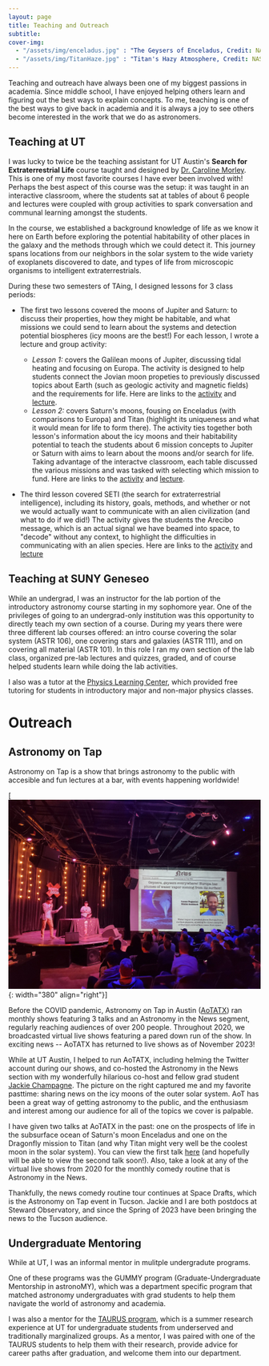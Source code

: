 ```yaml
---
layout: page
title: Teaching and Outreach
subtitle:
cover-img:
  - "/assets/img/enceladus.jpg" : "The Geysers of Enceladus, Credit: NASA/JPL-Caltech/SSI"
  - "/assets/img/TitanHaze.jpg" : "Titan's Hazy Atmosphere, Credit: NASA/JPL-Caltech/SSI"
---
```


Teaching and outreach have always been one of my biggest passions in academia. Since middle school, I have enjoyed helping others learn and figuring out the best ways to explain concepts. To me, teaching is one of the best ways to give back in academia and it is always a joy to see others become interested in the work that we do as astronomers.

## Teaching at UT

I was lucky to twice be the teaching assistant for UT Austin's **Search for Extraterrestrial Life** course taught and designed by [Dr. Caroline Morley](https://carolinemorley.com). This is one of my most favorite courses I have ever been involved with! Perhaps the best aspect of this course was the setup: it was taught in an interactive classroom, where the students sat at tables of about 6 people and lectures were coupled with group activities to spark conversation and communal learning amongst the students.

In the course, we established a background knowledge of life as we know it here on Earth before exploring the potential habitability of other places in the galaxy and the methods through which we could detect it. This journey spans locations from our neighbors in the solar system to the wide variety of exoplanets discovered to date, and types of life from microscopic organisms to intelligent extraterrestrials.

During these two semesters of TAing, I designed lessons for 3 class periods:
  + The first two lessons covered the moons of Jupiter and Saturn: to discuss their properties, how they might be habitable, and what missions we could send to learn about the systems and detection potential biospheres (icy moons are the best!) For each lesson, I wrote a lecture and group activity:
    + *Lesson 1:* covers the Galilean moons of Jupiter, discussing tidal heating and focusing on Europa. The activity is designed to help students connect the Jovian moon propeties to previously discussed topics about Earth (such as geologic activity and magnetic fields) and the requirements for life. Here are links to the [activity](/assets/pubs/jovianmoons_activity.pdf) and [lecture](/assets/pubs/jovianmoons_lecture.pdf).
    + *Lesson 2:* covers Saturn's moons, fousing on Enceladus (with comparisons to Europa) and Titan (highlight its uniqueness and what it would mean for life to form there). The activity ties together both lesson's information about the icy moons and their habitability potential to teach the students about 6 mission concepts to Jupiter or Saturn with aims to learn about the moons and/or search for life. Taking advantage of the interactve classroom, each table discussed the various missions and was tasked with selecting which mission to fund. Here are links to the [activity](/assets/pubs/jovianmissions_activity.pdf) and [lecture](/assets/pubs/jovianmissions_lecture.pdf).

  + The third lesson covered SETI (the search for extraterrestrial intelligence), including its history, goals, methods, and whether or not we would actually want to communicate with an alien civilization (and what to do if we did!) The activity gives the students the Arecibo message, which is an actual signal we have beamed into space, to "decode" without any context, to highlight the difficulties in communicating with an alien species. 
  Here are links to the [activity](/assets/pubs/setimessage_activity.pdf) and [lecture](/assets/pubs/seti_lecture.pdf)

## Teaching at SUNY Geneseo

While an undergrad, I was an instructor for the lab portion of the introductory astronomy course starting in my sophomore year. One of the privileges of going to an undergrad-only institution was this opportunity to directly teach my own section of a course. During my years there were three different lab courses offered: an intro course covering the solar system (ASTR 106), one covering stars and galaxies (ASTR 111), and on covering all material (ASTR 101). In this role I ran my own section of the lab class, organized pre-lab lectures and quizzes, graded, and of course helped students learn while doing the lab activities.

I also was a tutor at the [Physics Learning Center](https://www.geneseo.edu/~pogo/PLC/Tutors.htm), which provided free tutoring for students in introductory major and non-major physics classes.

# Outreach

## Astronomy on Tap

Astronomy on Tap is a show that brings astronomy to the public with accesible and fun lectures at a bar, with events happening worldwide!

[![AoTATX News](/assets/img/aot_news.jpeg){: width="380" align="right"}]

Before the COVID pandemic, Astronomy on Tap in Austin ([AoTATX](https://www.aotatx.org)) ran monthly shows featuring 3 talks and an Astronomy in the News segment, regularly reaching audiences of over 200 people. Throughout 2020, we broadcasted virtual live shows featuring a pared down run of the show. In exciting news -- AoTATX has returned to live shows as of November 2023!

While at UT Austin, I helped to run AoTATX, including helming the Twitter account during our shows, and co-hosted the Astronomy in the News section with my wonderfully hilarious co-host and fellow grad student [Jackie Champagne](http://jackiechampagne.com). The picture on the right captured me and my favorite pasttime: sharing news on the icy moons of the outer solar system. AoT has been a great way of getting astronomy to the public, and the enthusiasm and interest among our audience for all of the topics we cover is palpable.

I have given two talks at AoTATX in the past: one on the prospects of life in the subsurface ocean of Saturn's moon Enceladus and one on the Dragonfly mission to Titan (and why Titan might very well be the coolest moon in the solar system). You can view the first talk [here](https://www.youtube.com/watch?v=bVnOff4VTcU) (and hopefully will be able to view the second talk soon!). Also, take a look at any of the virtual live shows from 2020 for the monthly comedy routine that is Astronomy in the News.

Thankfully, the news comedy routine tour continues at Space Drafts, which is the Astronomy on Tap event in Tucson. Jackie and I are both postdocs at Steward Observatory, and since the Spring of 2023 have been bringing the news to the Tucson audience.

<!-- <iframe width="560" height="315" src="https://www.youtube.com/watch?v=bVnOff4VTcU"  frameborder="0"  allow="autoplay; encrypted-media" allowfullscreen></iframe> -->

## Undergraduate Mentoring

While at UT, I was an informal mentor in mulitple undergradute programs.

One of these programs was the GUMMY program (Graduate-Undergraduate Mentorship in astronoMY), which was a department specific program that matched astronomy undergraduates with grad students to help them navigate the world of astronomy and academia.

I was also a mentor for the [TAURUS program](https://sites.cns.utexas.edu/taurus/home), which is a summer research experience at UT for undergraduate students from underserved and traditionally marginalized groups. As a mentor, I was paired with one of the TAURUS students to help them with their research, provide advice for career paths after graduation, and welcome them into our department.




